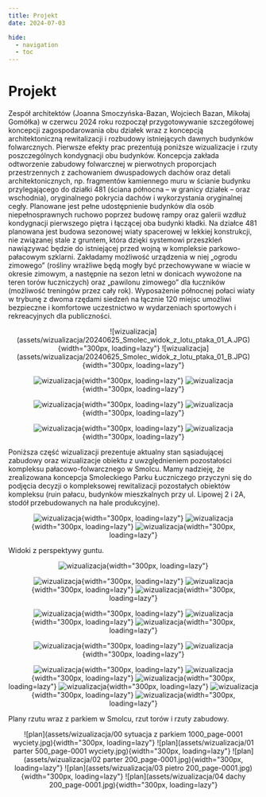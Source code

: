 ```yaml
---
title: Projekt
date: 2024-07-03

hide:
  - navigation
  - toc
---
```


# Projekt

Zespół architektów (Joanna Smoczyńska-Bazan, Wojciech Bazan, Mikołaj Gomółka) w czerwcu 2024 roku rozpoczął przygotowywanie szczegółowej koncepcji zagospodarowania obu działek wraz z koncepcją architektoniczną rewitalizacji i rozbudowy istniejących dawnych budynków folwarcznych. Pierwsze efekty prac prezentują poniższe wizualizacje i rzuty poszczególnych kondygnacji obu budynków. Koncepcja zakłada odtworzenie zabudowy folwarcznej w pierwotnych proporcjach przestrzennych z zachowaniem dwuspadowych dachów oraz detali architektonicznych, np. fragmentów kamiennego muru w ścianie budynku przylegającego do działki 481 (ściana północna – w granicy działek – oraz wschodnia), oryginalnego pokrycia dachów i wykorzystania oryginalnej cegły. Planowane jest pełne udostępnienie budynków dla osób niepełnosprawnych ruchowo poprzez budowę rampy oraz galerii wzdłuż kondygnacji pierwszego piętra i łączącej oba budynki kładki. Na działce 481 planowana jest budowa sezonowej wiaty spacerowej w lekkiej konstrukcji, nie związanej stale z gruntem, która dzięki systemowi przeszkleń nawiązywać będzie do istniejącej przed wojną w kompleksie parkowo-pałacowym szklarni. Zakładamy możliwość urządzenia w niej „ogrodu zimowego” (rośliny wrażliwe będą mogły być przechowywane w wiacie w okresie zimowym, a następnie na sezon letni w donicach wywożone na teren torów łuczniczych) oraz „pawilonu zimowego” dla łuczników (możliwość treningów przez cały rok). Wyposażenie północnej połaci wiaty w trybunę z dwoma rzędami siedzeń na łącznie 120 miejsc umożliwi bezpieczne i komfortowe uczestnictwo w wydarzeniach sportowych i rekreacyjnych dla publiczności.

<center>
![wizualizacja](assets/wizualizacja/20240625_Smolec_widok_z_lotu_ptaka_01_A.JPG){width="300px, loading=lazy"}
![wizualizacja](assets/wizualizacja/20240625_Smolec_widok_z_lotu_ptaka_01_B.JPG){width="300px, loading=lazy"}

![wizualizacja](assets/wizualizacja/20240625_Smolec_widok_z_lotu_ptaka_02_A.JPG){width="300px, loading=lazy"}
![wizualizacja](assets/wizualizacja/20240625_Smolec_widok_z_lotu_ptaka_02_B.JPG){width="300px, loading=lazy"}

![wizualizacja](assets/wizualizacja/20240625_Smolec_widok_z_lotu_ptaka_03_A.JPG){width="300px, loading=lazy"}
![wizualizacja](assets/wizualizacja/20240625_Smolec_widok_z_lotu_ptaka_03_B.JPG){width="300px, loading=lazy"}

![wizualizacja](assets/wizualizacja/20240625_Smolec_widok_z_lotu_ptaka_04_A.JPG){width="300px, loading=lazy"}
![wizualizacja](assets/wizualizacja/20240625_Smolec_widok_z_lotu_ptaka_04_B.JPG){width="300px, loading=lazy"}

</center>

 Poniższa część wizualizacji prezentuje aktualny stan sąsiadującej zabudowy oraz wizualizacje obiektu z uwzględnieniem pozostałości kompleksu pałacowo-folwarcznego w Smolcu. Mamy nadzieję, że zrealizowana koncepcja Smoleckiego Parku Łuczniczego przyczyni się do podjęcia decyzji o kompleksowej rewitalizacji pozostałych obiektów kompleksu (ruin pałacu, budynków mieszkalnych przy ul. Lipowej 2 i 2A, stodół przebudowanych na hale produkcyjne).

<center>

![wizualizacja](assets/wizualizacja/20240626_Smolec_widok_z_lotu_ptaka_05.JPG){width="300px, loading=lazy"}
![wizualizacja](assets/wizualizacja/20240626_Smolec_widok_z_lotu_ptaka_06.JPG){width="300px, loading=lazy"}
![wizualizacja](assets/wizualizacja/20240626_Smolec_widok_z_lotu_ptaka_07.JPG){width="300px, loading=lazy"}

</center>

Widoki z perspektywy guntu.

<center>

![wizualizacja](assets/wizualizacja/20240625_Smolec_widok_z_poz_czl_01.JPG){width="300px, loading=lazy"}

![wizualizacja](assets/wizualizacja/20240625_Smolec_widok_z_poz_czl_02_A.JPG){width="300px, loading=lazy"}
![wizualizacja](assets/wizualizacja/20240625_Smolec_widok_z_poz_czl_02_B.JPG){width="300px, loading=lazy"}
![wizualizacja](assets/wizualizacja/20240625_Smolec_widok_z_poz_czl_02+.JPG){width="300px, loading=lazy"}


![wizualizacja](assets/wizualizacja/20240625_Smolec_widok_z_poz_czl_03_A.JPG){width="300px, loading=lazy"}
![wizualizacja](assets/wizualizacja/20240625_Smolec_widok_z_poz_czl_03_B.JPG){width="300px, loading=lazy"}
![wizualizacja](assets/wizualizacja/20240625_Smolec_widok_z_poz_czl_03+_A.JPG){width="300px, loading=lazy"}


![wizualizacja](assets/wizualizacja/20240625_Smolec_widok_z_poz_czl_04_A.JPG){width="300px, loading=lazy"}
![wizualizacja](assets/wizualizacja/20240625_Smolec_widok_z_poz_czl_04_B.JPG){width="300px, loading=lazy"}

![wizualizacja](assets/wizualizacja/20240625_Smolec_widok_z_poz_czl_05_A.JPG){width="300px, loading=lazy"}
![wizualizacja](assets/wizualizacja/20240625_Smolec_widok_z_poz_czl_06_A.JPG){width="300px, loading=lazy"}
![wizualizacja](assets/wizualizacja/20240625_Smolec_widok_z_poz_czl_07_A.JPG){width="300px, loading=lazy"}
![wizualizacja](assets/wizualizacja/20240625_Smolec_widok_z_poz_czl_08_A.JPG){width="300px, loading=lazy"}
![wizualizacja](assets/wizualizacja/20240625_Smolec_widok_z_poz_czl_09.JPG){width="300px, loading=lazy"}
![wizualizacja](assets/wizualizacja/20240625_Smolec_widok_z_poz_czl_10.JPG){width="300px, loading=lazy"}

</center>


Plany rzutu wraz z parkiem w Smolcu, rzut torów i rzuty zabudowy.

<center>
![plan](assets/wizualizacja/00 sytuacja z parkiem 1000_page-0001 wyciety.jpg){width="300px, loading=lazy"}
![plan](assets/wizualizacja/01 parter 500_page-0001 wyciety.jpg){width="300px, loading=lazy"}
![plan](assets/wizualizacja/02 parter 200_page-0001.jpg){width="300px, loading=lazy"}
![plan](assets/wizualizacja/03 pietro 200_page-0001.jpg){width="300px, loading=lazy"}
![plan](assets/wizualizacja/04 dachy 200_page-0001.jpg){width="300px, loading=lazy"}

</center>